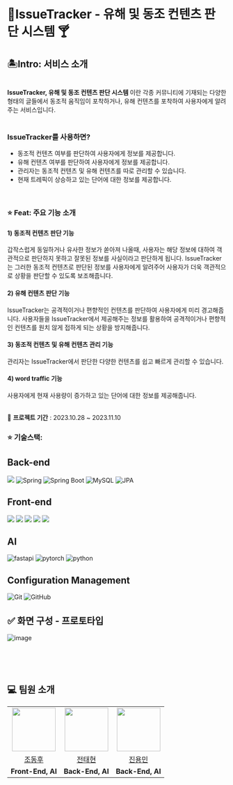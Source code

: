 # 🚀IssueTracker - 유해 및 동조 컨텐츠 판단 시스템 🍸

## 🏝️Intro: 서비스 소개
<br/>
<strong>IssueTracker, 유해 및 동조 컨텐츠 판단 시스템 </strong>이란 각종 커뮤니티에 기재되는 다양한 형태의 글들에서 동조적 움직임이 포착하거나, 유해 컨텐츠를 포착하여 사용자에게 알려주는 서비스입니다.<br/><br/>

### IssueTracker를 사용하면?

- 동조적 컨텐츠 여부를 판단하여 사용자에게 정보를 제공합니다.<br/>
- 유해 컨텐츠 여부를 판단하여 사용자에게 정보를 제공합니다. <br/>
- 관리자는 동조적 컨텐츠 및 유해 컨텐츠를 따로 관리할 수 있습니다.<br/>
- 현재 트레픽이 상승하고 있는 단어에 대한 정보를 제공합니다.

<br/>

### ⭐️ Feat: 주요 기능 소개

#### 1) 동조적 컨텐츠 판단 기능
갑작스럽게 동일하거나 유사한 정보가 쏟아져 나올때, 사용자는 해당 정보에 대하여 객관적으로 판단하지 못하고 잘못된 정보를 사실이라고 판단하게 됩니다. IssueTracker는 그러한 동조적 컨텐츠로 판단된 정보를 사용자에게 알려주어 사용자가 더욱 객관적으로 상황을 판단할 수 있도록 보조해줍니다.

#### 2) 유해 컨텐츠 판단 기능
IssueTracker는 공격적이거나 편향적인 컨텐츠를 판단하여 사용자에게 미리 경고해줍니다. 사용자들을 IssueTracker에서 제공해주는 정보를 활용하여 공격적이거나 편향적인 컨텐츠를 원치 않게 접하게 되는 상황을 방지해줍니다.

#### 3) 동조적 컨텐츠 및 유해 컨텐츠 관리 기능
관리자는 IssueTracker에서 판단한 다양한 컨텐츠를 쉽고 빠르게 관리할 수 있습니다.

#### 4) word traffic 기능
사용자에게 현재 사용량이 증가하고 있는 단어에 대한 정보를 제공해줍니다. 

<br/>
📅 <strong>프로젝트 기간</strong> : 2023.10.28 ~ 2023.11.10

### ⭐️ 기술스택: 
<div>
  
## Back-end

<img src="https://img.shields.io/badge/java-007396?style=for-the-badge&logo=java&logoColor=white"> ![Spring](https://img.shields.io/static/v1?style=for-the-badge&message=Spring&color=6DB33F&logo=Spring&logoColor=FFFFFF&label=)
![Spring Boot](https://img.shields.io/static/v1?style=for-the-badge&message=Spring+Boot&color=6DB33F&logo=Spring+Boot&logoColor=FFFFFF&label=)
![MySQL](https://img.shields.io/badge/mysql-%2300f.svg?style=for-the-badge&logo=mysql&logoColor=white)
![JPA](https://img.shields.io/badge/JPA-%236DB33F.svg?style=for-the-badge&logoColor=white)

## Front-end

<img src="https://img.shields.io/badge/html5-E34F26?style=for-the-badge&logo=html5&logoColor=white"> <img src="https://img.shields.io/badge/css-1572B6?style=for-the-badge&logo=css3&logoColor=white"> <img src="https://img.shields.io/badge/javascript-F7DF1E?style=for-the-badge&logo=javascript&logoColor=black"> <img src="https://img.shields.io/badge/jquery-0769AD?style=for-the-badge&logo=jquery&logoColor=white">  <img src="https://img.shields.io/badge/react-61DAFB?style=for-the-badge&logo=react&logoColor=black"> 

## AI
![fastapi](https://img.shields.io/badge/fastapi-%23009688.svg?style=for-the-badge&logo=fastapi&logoColor=white)
![pytorch](https://img.shields.io/badge/pytorch-%23EE4C2C.svg?style=for-the-badge&logo=pytorch&logoColor=white)
![python](https://img.shields.io/badge/python-%233776AB.svg?style=for-the-badge&logo=python&logoColor=white)


## Configuration Management
![Git](https://img.shields.io/badge/git-%233776AB.svg?style=for-the-badge&logo=git&logoColor=white)
![GitHub](https://img.shields.io/badge/github-%23121011.svg?style=for-the-badge&logo=github&logoColor=white)

</div>


## ✅ 화면 구성 - 프로토타입
![image](https://github.com/chain-smoker/Marronnier/assets/136250818/7b6d5c54-9228-401a-a010-e597afffb3e6)


<br>
<br>
<br>

## 💻 팀원 소개

<table>
  <tr>
    <td align="center"><img src="https://avatars.githubusercontent.com/u/67030031?v=4" width="100" height="100"/></td>
    <td align="center"><img src="https://avatars.githubusercontent.com/u/74136791?v=4" width="100" height="100"/></td>
    <td align="center"><img src="https://avatars.githubusercontent.com/u/136034038?v=4" width="100" height="100"/></td>
  </tr>

  <tr>
    <td align="center"><a href="https://github.com/DonghwooCho" target='_blank'>조동후</a></td>
    <td align="center"><a href="https://github.com/JeonTaeHyeon" target='_blank'>전태현</a></td>
    <td align="center"><a href="https://github.com/CodeJugller" target='_blank'>진용민</a></td>

  </tr>

  <tr>
    <td align="center"><b>Front-End, AI</b></td>
    <td align="center"><b>Back-End, AI</b></td>
    <td align="center"><b>Back-End, AI</b></td>

  </tr>

</table>

<br>



<br>
